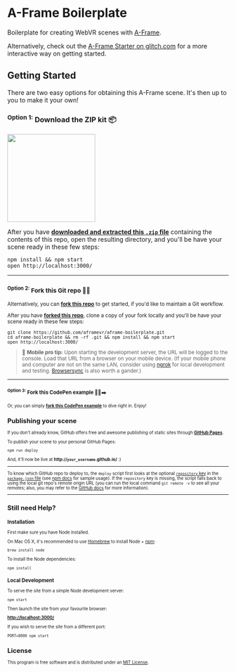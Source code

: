 # A-Frame Boilerplate

Boilerplate for creating WebVR scenes with [A-Frame](https://aframe.io).

Alternatively, check out the [A-Frame Starter on
glitch.com](https://glitch.com/~aframe) for a more interactive way on getting
started.

## Getting Started

There are two easy options for obtaining this A-Frame scene. It's then up to you to make it your own!

### <sup>Option 1:</sup> Download the ZIP kit 📦

[<img src="http://i.imgur.com/UVPZoM0.png" width="200">](https://github.com/aframevr/aframe-boilerplate/archive/master.zip)

After you have **[downloaded and extracted this `.zip` file](https://github.com/aframevr/aframe-boilerplate/archive/master.zip)** containing the contents of this repo, open the resulting directory, and you'll be have your scene ready in these few steps:

    npm install && npm start
    open http://localhost:3000/

<hr>

### <small><sup>Option 2:</sup> Fork this Git repo 🍴🐙

Alternatively, you can **[fork this repo](https://github.com/aframevr/aframe-boilerplate/fork)** to get started, if you'd like to maintain a Git workflow.

After you have **[forked this repo](https://github.com/aframevr/aframe-boilerplate/fork)**, clone a copy of your fork locally and you'll be have your scene ready in these few steps:

    git clone https://github.com/aframevr/aframe-boilerplate.git
    cd aframe-boilerplate && rm -rf .git && npm install && npm start
    open http://localhost:3000/

> :iphone: **Mobile pro tip:** Upon starting the development server, the URL will be logged to the console. Load that URL from a browser on your mobile device. (If your mobile phone and computer are not on the same LAN, consider using [ngrok](https://ngrok.com/) for local development and testing. [Browsersync](https://www.browsersync.io/) is also worth a gander.)

<hr>

### <small><sup>Option 3:</sup> Fork this CodePen example 🍴💾✒️

Or, you can simply **[fork this CodePen example](http://codepen.io/team/mozvr/pen/BjygdO?editors=100)** to dive right in. Enjoy!

## Publishing your scene

If you don't already know, GitHub offers free and awesome publishing of static sites through **[GitHub Pages](https://pages.github.com/)**.

To publish your scene to your personal GitHub Pages:

    npm run deploy

And, it'll now be live at **http://`your_username`.github.io/** :)

<hr>

To know which GitHub repo to deploy to, the `deploy` script first looks at the optional [`repository` key](https://docs.npmjs.com/files/package.json#repository) in the [`package.json` file](package.json) (see [npm docs](https://docs.npmjs.com/files/package.json#repository) for sample usage). If the `repository` key is missing, the script falls back to using the local git repo's remote origin URL (you can run the local command `git remote -v` to see all your remotes; also, you may refer to the [GitHub docs](https://help.github.com/articles/about-remote-repositories/) for more information).

<hr>

## Still need Help?

### Installation

First make sure you have Node installed.

On Mac OS X, it's recommended to use [Homebrew](http://brew.sh/) to install Node + [npm](https://www.npmjs.com):

    brew install node

To install the Node dependencies:

    npm install

### Local Development

To serve the site from a simple Node development server:

    npm start

Then launch the site from your favourite browser:

[**http://localhost:3000/**](http://localhost:3000/)

If you wish to serve the site from a different port:

    PORT=8000 npm start

## License

This program is free software and is distributed under an [MIT License](LICENSE).
